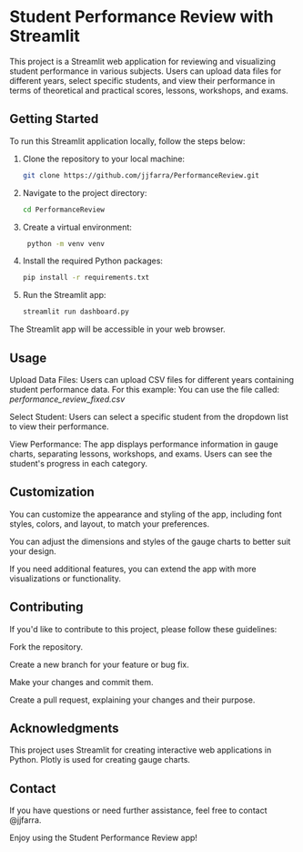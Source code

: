 # Student Performance Review with Streamlit

This project is a Streamlit web application for reviewing and visualizing student performance in various subjects. Users can upload data files for different years, select specific students, and view their performance in terms of theoretical and practical scores, lessons, workshops, and exams.

## Getting Started

To run this Streamlit application locally, follow the steps below:

1. Clone the repository to your local machine:

   ```bash
   git clone https://github.com/jjfarra/PerformanceReview.git

2. Navigate to the project directory:

    ```bash
    cd PerformanceReview
3. Create a virtual environment:

   ```bash
    python -m venv venv

4. Install the required Python packages:

    ```bash
    pip install -r requirements.txt

5. Run the Streamlit app:

    ```bash
    streamlit run dashboard.py
    
The Streamlit app will be accessible in your web browser.

## Usage
Upload Data Files: Users can upload CSV files for different years containing student performance data. For this example: You can use the file called: *performance_review_fixed.csv*

Select Student: Users can select a specific student from the dropdown list to view their performance.

View Performance: The app displays performance information in gauge charts, separating lessons, workshops, and exams. Users can see the student's progress in each category.

## Customization
You can customize the appearance and styling of the app, including font styles, colors, and layout, to match your preferences.

You can adjust the dimensions and styles of the gauge charts to better suit your design.

If you need additional features, you can extend the app with more visualizations or functionality.

## Contributing
If you'd like to contribute to this project, please follow these guidelines:

Fork the repository.

Create a new branch for your feature or bug fix.

Make your changes and commit them.

Create a pull request, explaining your changes and their purpose.

## Acknowledgments
This project uses Streamlit for creating interactive web applications in Python.
Plotly is used for creating gauge charts.
## Contact
If you have questions or need further assistance, feel free to contact @jjfarra.

Enjoy using the Student Performance Review app!
